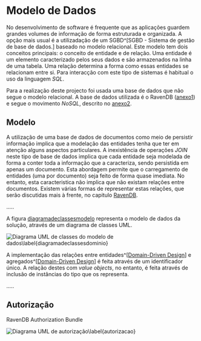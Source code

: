 Modelo de Dados
=

No desenvolvimento de software é frequente que as aplicações guardem grandes volumes de informação de forma estruturada e organizada. A opção mais usual é a utilizadação de um SGBD^[SGBD - Sistema de gestão de base de dados.] baseado no modelo relacional. 
Este modelo tem dois conceitos principais: o conceito de entidade e de relação. 
Uma entidade é um elemento caracterizado pelos seus dados e são armazenados na linha de uma tabela. 
Uma relação determina a forma como essas entidades se relacionam entre si. 
Para interacção com este tipo de sistemas é habitual o uso da linguagem *SQL*.

Para a realização deste projecto foi usada uma base de dados que não segue o modelo relacional. 
A base de dados utilizada é o RavenDB ([anexo1](#)) e segue o movimento *NoSQL*, descrito no [anexo2](#).

Modelo
-

A utilização de uma base de dados de documentos como meio de persistir informação implica que a modelação das entidades tenha que ter em atenção alguns aspectos particulares. A inexistência de operações *JOIN* neste tipo de base de dados implica que cada entidade seja modelada de forma a conter toda a informação que a caracteriza, sendo persistida em apenas um documento. 
Esta abordagem permite que o carregamento de entidades (uma por documento) seja feito de forma quase imediata.
No entanto, esta caracteristica não implica que não existam relações entre documentos. Existem várias formas de representar estas relações, que serão discutidas mais à frente, no capitulo [RavenDB](#).

.....

A figura [diagramadeclassesmodelo](#) representa o modelo de dados da solução, através de um diagrama de classes UML.

![Diagrama UML de classes do modelo de dados\label{diagramadeclassesdominio}](http://www.lucidchart.com/publicSegments/view/4fd91524-d53c-4604-9e14-42450a4022d4/image.png)
 
A implementação das relações entre entidades^[[Domain-Driven Design](#ddd)] e agregados^[[Domain-Driven Design](#ddd)] é feita através de um identificador único. A relação destes com *value objects*, no entanto, é feita através de inclusão de instâncias do tipo que os representa.

.....

Autorização
-

RavenDB Authorization Bundle

![Diagrama UML de autorização\label{autorizacao}](http://www.lucidchart.com/publicSegments/view/4fd773c2-23b4-4f9e-bea5-7a420adcb320/image.png)